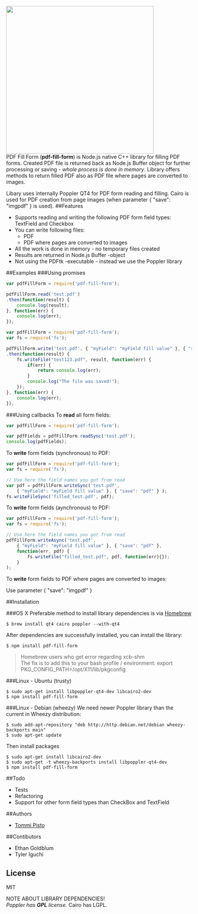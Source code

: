 <img src="http://res.cloudinary.com/tpisto/image/upload/v1428317033/pdf-fill-form-logo_rlfj7o.png" width="400"><br/>
PDF Fill Form (**pdf-fill-form**) is Node.js native C++ library for filling PDF forms. Created PDF file is returned back as Node.js Buffer object for further processing or saving - *whole process is done in memory*. Library offers methods to return filled PDF also as PDF file where pages are converted to images.

Libary uses internally Poppler QT4 for PDF form reading and filling. Cairo is used for PDF creation from page images (when parameter { "save": "imgpdf" } is used). 
##Features
* Supports reading and writing the following PDF form field types: TextField and Checkbox 
* You can write following files:
	* PDF
	* PDF where pages are converted to images
* All the work is done in memory - no temporary files created
* Results are returned in Node.js Buffer -object
* Not using the PDFtk -executable - instead we use the Poppler library

##Examples
###Using promises
```javascript
var pdfFillForm = require('pdf-fill-form');

pdfFillForm.read('test.pdf')
.then(function(result) {
    console.log(result);
}, function(err) {
	console.log(err);
});
```
```javascript
var pdfFillForm = require('pdf-fill-form');
var fs = require('fs');

pdfFillForm.write('test.pdf', { "myField": "myField fill value" }, { "save": "pdf" } )
.then(function(result) {
	fs.writeFile("test123.pdf", result, function(err) {
		if(err) {
	   		return console.log(err);
	   	}
	   	console.log("The file was saved!");
	}); 
}, function(err) {
  	console.log(err);
});

```
###Using callbacks
To **read** all form fields:  

```javascript
var pdfFillForm = require('pdf-fill-form');

var pdfFields = pdfFillForm.readSync('test.pdf');
console.log(pdfFields);
```
To **write** form fields (synchronous) to PDF:

```javascript
var pdfFillForm = require('pdf-fill-form');
var fs = require('fs');

// Use here the field names you got from read
var pdf = pdfFillForm.writeSync('test.pdf', 
	{ "myField": "myField fill value" }, { "save": "pdf" } );
fs.writeFileSync('filled_test.pdf', pdf);
```
To **write** form fields (aynchronous) to PDF:

```javascript
var pdfFillForm = require('pdf-fill-form');
var fs = require('fs');

// Use here the field names you got from read
pdfFillForm.writeAsync('test.pdf', 
	{ "myField": "myField fill value" }, { "save": "pdf" }, 
	function(err, pdf) {
		fs.writeFile("filled_test.pdf", pdf, function(err){});
	}
);
```
To **write** form fields to PDF where pages are converted to images:  

Use parameter { "save": "imgpdf" }

##Installation

###OS X
Preferable method to install library dependencies is via [Homebrew](http://brew.sh/)

```
$ brew install qt4 cairo poppler --with-qt4
```
After dependencies are successfully installed, you can install the library:

```
$ npm install pdf-fill-form
```  
> Homebrew users who get error regarding xcb-shm  
> The fix is to add this to your bash profile / environment: export PKG_CONFIG_PATH=/opt/X11/lib/pkgconfig

###Linux - Ubuntu (trusty)
```
$ sudo apt-get install libpoppler-qt4-dev libcairo2-dev
$ npm install pdf-fill-form
```
###Linux - Debian (wheezy)
We need newer Poppler library than the current in Wheezy distribution: 

```
$ sudo add-apt-repository "deb http://http.debian.net/debian wheezy-backports main"     
$ sudo apt-get update
```
Then install packages

```
$ sudo apt-get install libcairo2-dev
$ sudo apt-get -t wheezy-backports install libpoppler-qt4-dev 
$ npm install pdf-fill-form
```
##Todo
* Tests
* Refactoring
* Support for other form field types than CheckBox and TextField

##Authors
- [Tommi Pisto](https://github.com/tpisto)

##Contibutors
- Ethan Goldblum
- Tyler Iguchi

## License
MIT  

NOTE ABOUT LIBRARY DEPENDENCIES!   
*Poppler has* ***GPL*** *license.* Cairo has LGPL.
